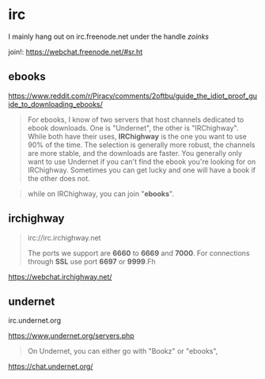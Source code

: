 # irc
I mainly hang out on irc.freenode.net under the handle _zoinks_

join!: https://webchat.freenode.net/#sr.ht

## ebooks

https://www.reddit.com/r/Piracy/comments/2oftbu/guide_the_idiot_proof_guide_to_downloading_ebooks/

> For ebooks, I know of two servers that host channels dedicated to ebook downloads. One is "Undernet", the other is "IRChighway". While both have their uses, **IRChighway** is the one you want to use 90% of the time. The selection is generally more robust, the channels are more stable, and the downloads are faster. You generally only want to use Undernet if you can't find the ebook you're looking for on IRChighway. Sometimes you can get lucky and one will have a book if the other does not.

>  while on IRChighway, you can join "**ebooks**".

## irchighway

> irc://irc.irchighway.net
> 
> The ports we support are **6660** to **6669** and **7000**. For connections through **SSL** use port **6697** or **9999**.Fh

https://webchat.irchighway.net/

## undernet

irc.undernet.org

https://www.undernet.org/servers.php

> On Undernet, you can either go with "Bookz" or "ebooks", 

https://chat.undernet.org/